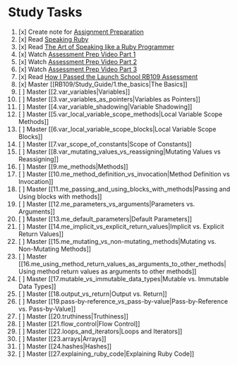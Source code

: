 # Study Tasks

1. [x] Create note for [Assignment Preparation](https://drive.google.com/file/d/16Q32xXRoJ0wFMwiA8CojhdqfwCgE9rjj/view)
2. [x] Read [Speaking Ruby](https://medium.com/@rebeccabiancofiorecw/speaking-in-ruby-caabc4f1adf6)
3. [x] Read [The Art of Speaking like a Ruby Programmer](https://medium.com/@derek.novak1/the-art-of-speaking-like-a-ruby-programmer-cfc321bf3157)
4. [x] Watch [Assessment Prep Video Part 1](https://launchschool.com/blog/live-session-beginning-ruby)
5. [x] Watch [Assessment Prep Video Part 2](https://launchschool.com/blog/live-session-beginning-ruby-part-2)
6. [x] Watch [Assessment Prep Video Part 3](https://launchschool.com/blog/live-session-beginning-ruby-part-3)
7. [x] Read [How I Passed  the Launch School RB109 Assessment](https://medium.com/@michael.joshua.hall/how-i-passed-the-launch-school-rb109-assessments-1702830ff7f5?source=your_stories_page-------------------------------------)
8. [x] Master [[RB109/Study_Guide/1.the_basics|The Basics]]
9. [ ] Master [[2.var_variables|Variables]]
10. [ ] Master [[3.var_variables_as_pointers|Variables as Pointers]]
11. [ ] Master [[4.var_variable_shadowing|Variable Shadowing]]
12. [ ] Master [[5.var_local_variable_scope_methods|Local Variable Scope Methods]]
13. [ ] Master [[6.var_local_variable_scope_blocks|Local Variable Scope Blocks]]
14. [ ] Master [[7.var_scope_of_constants|Scope of Constants]]
15. [ ] Master [[8.var_mutating_values_vs_reassigning|Mutating Values vs Reassigning]]
16. [ ] Master [[9.me_methods|Methods]]
17. [ ] Master [[10.me_method_definition_vs_invocation|Method Definition vs Invocation]]
18. [ ] Master [[11.me_passing_and_using_blocks_with_methods|Passing and Using blocks with methods]]
19. [ ] Master [[12.me_parameters_vs_arguments|Parameters vs. Arguments]]
20. [ ] Master [[13.me_default_parameters|Default Parameters]]
21. [ ] Master [[14.me_implicit_vs_explicit_return_values|Implicit vs. Explicit Return Values]]
22. [ ] Master [[15.me_mutating_vs_non-mutating_methods|Mutating vs. Non-Mutating Methods]]
23. [ ] Master [[16.me_using_method_return_values_as_arguments_to_other_methods|Using method return values as arguments to other methods]]
24. [ ] Master [[17.mutable_vs_immutable_data_types|Mutable vs. Immutable Data Types]]
25. [ ] Master [[18.output_vs_return|Output vs. Return]]
26. [ ] Master [[19.pass-by-reference_vs_pass-by-value|Pass-by-Reference vs. Pass-by-Value]]
27. [ ] Master [[20.truthiness|Truthiness]]
28. [ ] Master [[21.flow_control|Flow Control]]
29. [ ] Master [[22.loops_and_iterators|Loops and Iterators]]
30. [ ] Master [[23.arrays|Arrays]]
31. [ ] Master [[24.hashes|Hashes]]
32. [ ] Master [[27.explaining_ruby_code|Explaining Ruby Code]]





